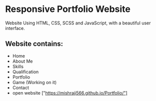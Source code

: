 # Responsive Portfolio Website 

Website Using HTML, CSS, SCSS and JavaScript, with a beautiful user interface.

## Website contains: 

- Home
- About Me
- Skills
- Qualification
- Portfolio
- Game (Working on it)
- Contact
- open website ["https://mishraji566.github.io/Portfolio/"] 
